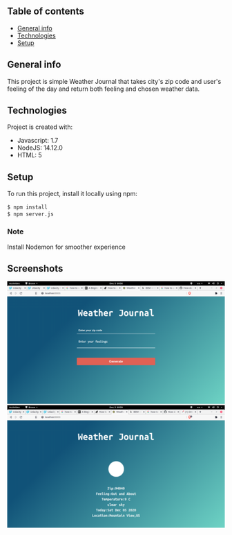 ## Table of contents

- [General info](#general-info)
- [Technologies](#technologies)
- [Setup](#setup)

## General info

This project is simple Weather Journal that takes city's zip code and user's feeling of the day
and return both feeling and chosen weather data.

## Technologies

Project is created with:

- Javascript: 1.7
- NodeJS: 14.12.0
- HTML: 5

## Setup

To run this project, install it locally using npm:

```
$ npm install
$ npm server.js

```

### Note

Install Nodemon for smoother experience

## Screenshots

<img src="/public/imgs/01.png">
<img src="/public/imgs/02.png">
